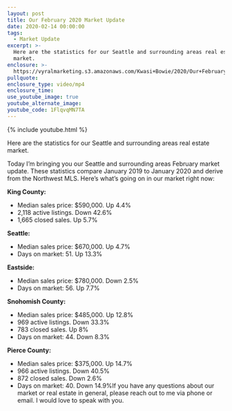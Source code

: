 ```yaml
---
layout: post
title: Our February 2020 Market Update
date: 2020-02-14 00:00:00
tags:
  - Market Update
excerpt: >-
  Here are the statistics for our Seattle and surrounding areas real estate
  market.
enclosure: >-
  https://vyralmarketing.s3.amazonaws.com/Kwasi+Bowie/2020/Our+February+2020+Market+Update.mp4
pullquote:
enclosure_type: video/mp4
enclosure_time:
use_youtube_image: true
youtube_alternate_image:
youtube_code: 1FlqvqMN7TA
---
```


{% include youtube.html %}

Here are the statistics for our Seattle and surrounding areas real estate market.

Today I’m bringing you our Seattle and surrounding areas February market update. These statistics compare January 2019 to January 2020 and derive from the Northwest MLS. Here’s what’s going on in our market right now:&nbsp;

**King County:**

* Median sales price: $590,000. Up 4.4%
* 2,118 active listings. Down 42.6%
* 1,665 closed sales. Up 5.7%

**Seattle:**

* Median sales price: $670,000. Up 4.7%
* Days on market: 51. Up 13.3%

**Eastside:**

* Median sales price: $780,000. Down 2.5%
* Days on market: 56. Up 7.7%

**Snohomish County:**

* Median sales price: $485,000. Up 12.8%
* 969 active listings. Down 33.3%
* 783 closed sales. Up 8%
* Days on market: 44. Down 8.3%

**Pierce County:**

* Median sales price: $375,000. Up 14.7%
* 966 active listings. Down 40.5%
* 872 closed sales. Down 2.6%
* Days on market: 40. Down 14.9%If you have any questions about our market or real estate in general, please reach out to me via phone or email. I would love to speak with you.